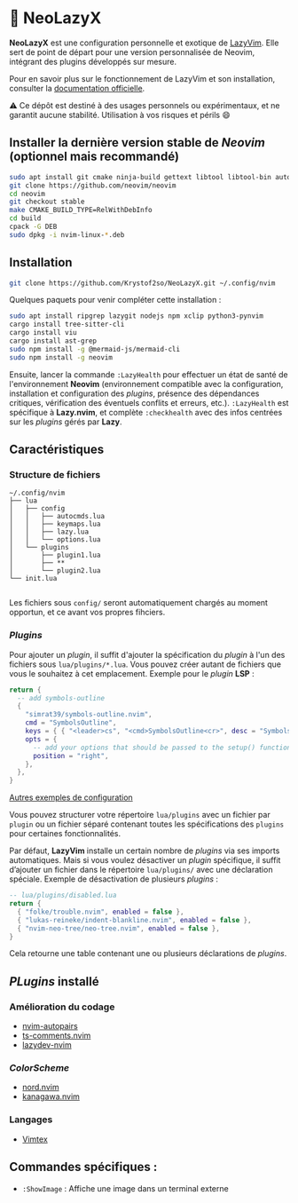 # 🧪 NeoLazyX

**NeoLazyX** est une configuration personnelle et exotique de [LazyVim](https://github.com/LazyVim/LazyVim). 
Elle sert de point de départ pour une version personnalisée de Neovim, intégrant des plugins développés sur mesure.

Pour en savoir plus sur le fonctionnement de LazyVim et son installation, consulter la [documentation officielle](https://lazyvim.github.io/installation).

⚠️ Ce dépôt est destiné à des usages personnels ou expérimentaux, et ne garantit aucune stabilité. Utilisation à vos risques et périls 😄

## Installer la dernière version stable de *Neovim* (optionnel mais recommandé)
```bash
sudo apt install git cmake ninja-build gettext libtool libtool-bin autoconf automake cmake g++ pkg-config unzip curl doxygen build-essential
git clone https://github.com/neovim/neovim
cd neovim
git checkout stable
make CMAKE_BUILD_TYPE=RelWithDebInfo
cd build
cpack -G DEB
sudo dpkg -i nvim-linux-*.deb
```

## Installation 
```bash
git clone https://github.com/Krystof2so/NeoLazyX.git ~/.config/nvim
```

Quelques paquets pour venir compléter cette installation :
```bash
sudo apt install ripgrep lazygit nodejs npm xclip python3-pynvim
cargo install tree-sitter-cli
cargo install viu
cargo install ast-grep
sudo npm install -g @mermaid-js/mermaid-cli
sudo npm install -g neovim
```
Ensuite, lancer la commande `:LazyHealth` pour effectuer un état de santé de l'environnement **Neovim** (environnement compatible avec la configuration, installation et configuration des *plugins*, présence des dépendances critiques, vérification des éventuels conflits et erreurs, etc.). `:LazyHealth` est spécifique à **Lazy.nvim**, et complète `:checkhealth` avec des infos centrées sur les *plugins* gérés par **Lazy**.

## Caractéristiques
### Structure de fichiers
```text 
~/.config/nvim
├── lua
│   ├── config
│   │   ├── autocmds.lua
│   │   ├── keymaps.lua
│   │   ├── lazy.lua
│   │   └── options.lua
│   └── plugins
│       ├── plugin1.lua
│       ├── **
│       └── plugin2.lua
└── init.lua
```
```
```

Les fichiers sous `config/` seront automatiquement chargés au moment opportun, et ce avant vos propres fihciers. 

### *Plugins*
Pour ajouter un *plugin*, il suffit d'ajouter la spécification du *plugin* à l'un des fichiers sous `lua/plugins/*.lua`. Vous pouvez créer autant de fichiers que vous le souhaitez à cet emplacement.
Exemple pour le *plugin* **LSP** :
```lua
return {
  -- add symbols-outline
  {
    "simrat39/symbols-outline.nvim",
    cmd = "SymbolsOutline",
    keys = { { "<leader>cs", "<cmd>SymbolsOutline<cr>", desc = "Symbols Outline" } },
    opts = {
      -- add your options that should be passed to the setup() function here
      position = "right",
    },
  },
}
```

[Autres exemples de configuration](https://www.lazyvim.org/configuration/examples)

Vous pouvez structurer votre répertoire `lua/plugins` avec un fichier par `plugin` ou un fichier séparé contenant toutes les spécifications des `plugins` pour certaines fonctionnalités.

Par défaut, **LazyVim** installe un certain nombre de *plugins* via ses imports automatiques.
Mais si vous voulez désactiver un *plugin* spécifique, il suffit d’ajouter un fichier dans le répertoire `lua/plugins/` avec une déclaration spéciale.
Exemple de désactivation de plusieurs *plugins* :
```lua
-- lua/plugins/disabled.lua
return {
  { "folke/trouble.nvim", enabled = false },
  { "lukas-reineke/indent-blankline.nvim", enabled = false },
  { "nvim-neo-tree/neo-tree.nvim", enabled = false },
}
```

Cela retourne une table contenant une ou plusieurs déclarations de *plugins*.

## *PLugins* installé
### Amélioration du codage
- [nvim-autopairs](https://github.com/windwp/nvim-autopairs)
- [ts-comments.nvim](https://github.com/folke/ts-comments.nvim)
- [lazydev-nvim](https://github.com/folke/lazydev.nvim)

### *ColorScheme*
- [nord.nvim](https://github.com/shaunsingh/nord.nvim)
- [kanagawa.nvim](https://github.com/rebelot/kanagawa.nvim)

### Langages
- [Vimtex](https://github.com/lervag/vimtex)

## Commandes spécifiques :
- `:ShowImage` : Affiche une image dans un terminal externe

